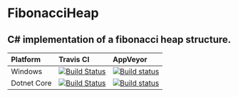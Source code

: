 FibonacciHeap
=============

## C# implementation of a fibonacci heap structure.

| Platform | Travis CI | AppVeyor |
| :--- | :--- | :--- |
|Windows| [![Build Status](https://travis-ci.org/sqeezy/FibonacciHeap.svg?branch=master)](https://travis-ci.org/sqeezy/FibonacciHeap) |[![Build status](https://ci.appveyor.com/api/projects/status/lqn7h9my1eoot36j/branch/master?svg=true)](https://ci.appveyor.com/project/sqeezy/fibonacciheap)|
|Dotnet Core|[![Build Status](https://travis-ci.org/sqeezy/FibonacciHeap.svg?branch=dotnet_core)](https://travis-ci.org/sqeezy/FibonacciHeap)|[![Build status](https://ci.appveyor.com/api/projects/status/lqn7h9my1eoot36j/branch/dotnet_core?svg=true)](https://ci.appveyor.com/project/sqeezy/fibonacciheap)|